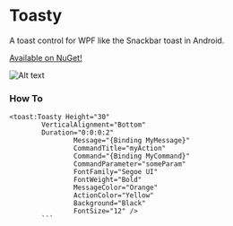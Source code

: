 Toasty
======

A toast control for WPF like the Snackbar toast in Android.

[Available on NuGet!](https://www.nuget.org/packages/Toasty/)

![Alt text](https://i.imgur.com/zbcWHXQ.jpg)

### How To ###

``` XAML
<toast:Toasty Height="30"
        VerticalAlignment="Bottom"
        Duration="0:0:0:2"
				Message="{Binding MyMessage}"
				CommandTitle="myAction"
				Command="{Binding MyCommand}"
				CommandParameter="someParam"
				FontFamily="Segoe UI"
				FontWeight="Bold"
				MessageColor="Orange"
				ActionColor="Yellow"
				Background="Black"
				FontSize="12" />
		```
